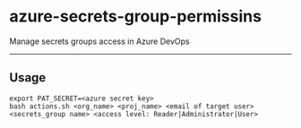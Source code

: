 # azure-secrets-group-permissins
Manage secrets groups access in Azure DevOps

---
## Usage
```
export PAT_SECRET=<azure secret key>
bash actions.sh <org_name> <proj_name> <email of target user> <secrets_group name> <access level: Reader|Administrator|User> 
```
